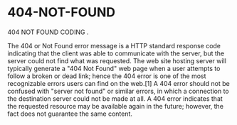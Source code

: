 404-NOT-FOUND
=============

404 NOT FOUND  CODING .

The 404 or Not Found error message is a HTTP standard response code indicating that the client was able to communicate with the server, but the server could not find what was requested.
The web site hosting server will typically generate a "404 Not Found" web page when a user attempts to follow a broken or dead link; hence the 404 error is one of the most recognizable errors users can find on the web.[1]
A 404 error should not be confused with "server not found" or similar errors, in which a connection to the destination server could not be made at all. A 404 error indicates that the requested resource may be available again in the future; however, the fact does not guarantee the same content.
